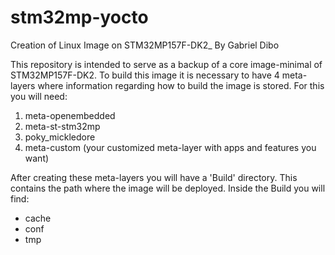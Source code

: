 # stm32mp-yocto
Creation of Linux Image on STM32MP157F-DK2_ By Gabriel Dibo

This repository is intended to serve as a backup of a core image-minimal of STM32MP157F-DK2. To build this image it is necessary to have 4 meta-layers where information regarding how to build the image is stored. For this you will need:

1) meta-openembedded
2) meta-st-stm32mp
3) poky_mickledore
4) meta-custom (your customized meta-layer with apps and features you want)

After creating these meta-layers you will have a 'Build' directory. This contains the path where the image will be deployed.
Inside the Build you will find:

* cache
* conf
* tmp





